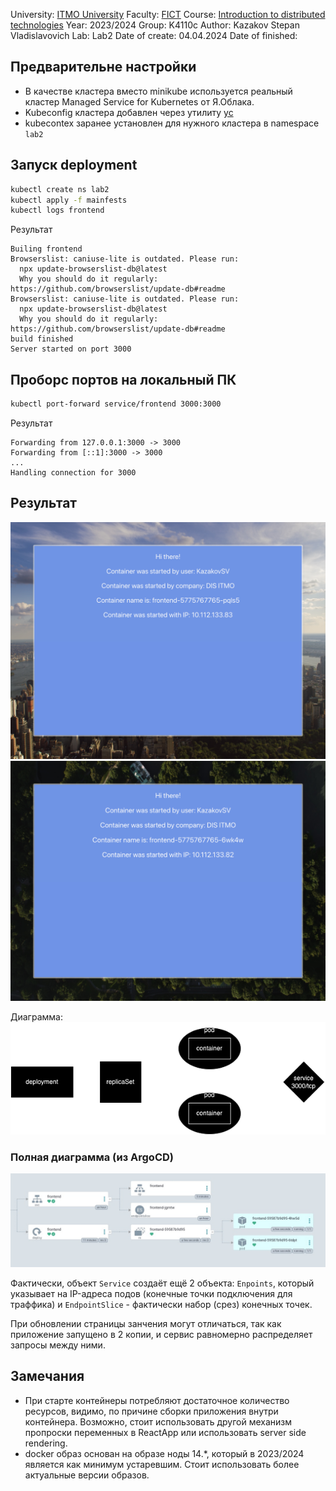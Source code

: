University: [ITMO University](https://itmo.ru/ru/)
Faculty: [FICT](https://fict.itmo.ru)
Course: [Introduction to distributed technologies](https://github.com/itmo-ict-faculty/introduction-to-distributed-technologies)
Year: 2023/2024
Group: K4110c
Author: Kazakov Stepan Vladislavovich
Lab: Lab2
Date of create: 04.04.2024
Date of finished: 

## Предварительне настройки
- В качестве кластера вместо minikube используется реальный кластер Managed Service for Kubernetes от Я.Облака.
- Kubeconfig кластера добавлен через утилиту [yc](https://yandex.cloud/ru/docs/cli/quickstart)
- kubecontex заранее установлен для нужного кластера в namespace `lab2`

## Запуск deployment
```bash
kubectl create ns lab2
kubectl apply -f mainfests
kubectl logs frontend
```
Результат
```
Builing frontend
Browserslist: caniuse-lite is outdated. Please run:
  npx update-browserslist-db@latest
  Why you should do it regularly: https://github.com/browserslist/update-db#readme
Browserslist: caniuse-lite is outdated. Please run:
  npx update-browserslist-db@latest
  Why you should do it regularly: https://github.com/browserslist/update-db#readme
build finished
Server started on port 3000
```
## Проборс портов на локальный ПК
```bash
kubectl port-forward service/frontend 3000:3000
```
Результат
```                                                                            
Forwarding from 127.0.0.1:3000 -> 3000
Forwarding from [::1]:3000 -> 3000
...
Handling connection for 3000
```

## Результат

![reactapp](images/reactapp.jpeg)
![reactapp2](images/reactapp2.jpeg)

Диаграмма:
![Diagram](images/frontend.drawio.png)

### Полная диаграмма (из ArgoCD)
![Full Diagram](images/fullschema.jpeg)

Фактически, объект `Service` создаёт ещё 2 объекта: `Enpoints`, который указывает на IP-адреса подов (конечные точки подключения для траффика) и `EndpointSlice` - фактически набор (срез) конечных точек.

При обновлении страницы занчения могут отличаться, так как приложение запущено в 2 копии, и сервис равномерно распределяет запросы между ними.

## Замечания

- При старте контейнеры потребляют достаточное количество ресурсов, видимо, по причине сборки приложения внутри контейнера. Возможно, стоит использовать другой механизм пропроски переменных в ReactApp или использовать server side rendering.
- docker образ основан на образе ноды 14.*, который в 2023/2024 является как минимум устаревшим. Стоит использовать более актуальные версии образов.
